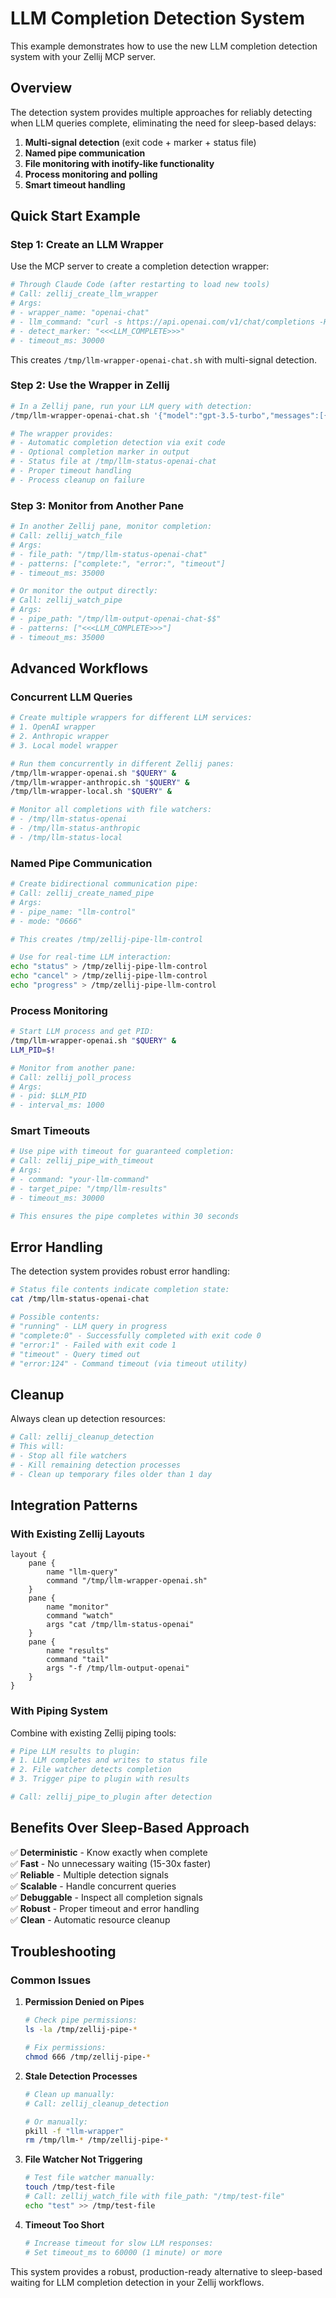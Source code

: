 # LLM Completion Detection System

This example demonstrates how to use the new LLM completion detection system with your Zellij MCP server.

## Overview

The detection system provides multiple approaches for reliably detecting when LLM queries complete, eliminating the need for sleep-based delays:

1. **Multi-signal detection** (exit code + marker + status file)
2. **Named pipe communication**
3. **File monitoring with inotify-like functionality**
4. **Process monitoring and polling**
5. **Smart timeout handling**

## Quick Start Example

### Step 1: Create an LLM Wrapper

Use the MCP server to create a completion detection wrapper:

```bash
# Through Claude Code (after restarting to load new tools)
# Call: zellij_create_llm_wrapper
# Args: 
# - wrapper_name: "openai-chat"
# - llm_command: "curl -s https://api.openai.com/v1/chat/completions -H 'Authorization: Bearer $OPENAI_API_KEY' -H 'Content-Type: application/json' -d"
# - detect_marker: "<<<LLM_COMPLETE>>>"
# - timeout_ms: 30000
```

This creates `/tmp/llm-wrapper-openai-chat.sh` with multi-signal detection.

### Step 2: Use the Wrapper in Zellij

```bash
# In a Zellij pane, run your LLM query with detection:
/tmp/llm-wrapper-openai-chat.sh '{"model":"gpt-3.5-turbo","messages":[{"role":"user","content":"Hello"}]}'

# The wrapper provides:
# - Automatic completion detection via exit code
# - Optional completion marker in output
# - Status file at /tmp/llm-status-openai-chat
# - Proper timeout handling
# - Process cleanup on failure
```

### Step 3: Monitor from Another Pane

```bash
# In another Zellij pane, monitor completion:
# Call: zellij_watch_file
# Args:
# - file_path: "/tmp/llm-status-openai-chat" 
# - patterns: ["complete:", "error:", "timeout"]
# - timeout_ms: 35000

# Or monitor the output directly:
# Call: zellij_watch_pipe
# Args:
# - pipe_path: "/tmp/llm-output-openai-chat-$$"
# - patterns: ["<<<LLM_COMPLETE>>>"]
# - timeout_ms: 35000
```

## Advanced Workflows

### Concurrent LLM Queries

```bash
# Create multiple wrappers for different LLM services:
# 1. OpenAI wrapper
# 2. Anthropic wrapper  
# 3. Local model wrapper

# Run them concurrently in different Zellij panes:
/tmp/llm-wrapper-openai.sh "$QUERY" &
/tmp/llm-wrapper-anthropic.sh "$QUERY" &  
/tmp/llm-wrapper-local.sh "$QUERY" &

# Monitor all completions with file watchers:
# - /tmp/llm-status-openai
# - /tmp/llm-status-anthropic
# - /tmp/llm-status-local
```

### Named Pipe Communication

```bash
# Create bidirectional communication pipe:
# Call: zellij_create_named_pipe
# Args:
# - pipe_name: "llm-control"
# - mode: "0666"

# This creates /tmp/zellij-pipe-llm-control

# Use for real-time LLM interaction:
echo "status" > /tmp/zellij-pipe-llm-control
echo "cancel" > /tmp/zellij-pipe-llm-control
echo "progress" > /tmp/zellij-pipe-llm-control
```

### Process Monitoring

```bash
# Start LLM process and get PID:
/tmp/llm-wrapper-openai.sh "$QUERY" &
LLM_PID=$!

# Monitor from another pane:
# Call: zellij_poll_process
# Args:
# - pid: $LLM_PID
# - interval_ms: 1000
```

### Smart Timeouts

```bash
# Use pipe with timeout for guaranteed completion:
# Call: zellij_pipe_with_timeout
# Args:
# - command: "your-llm-command"
# - target_pipe: "/tmp/llm-results"
# - timeout_ms: 30000

# This ensures the pipe completes within 30 seconds
```

## Error Handling

The detection system provides robust error handling:

```bash
# Status file contents indicate completion state:
cat /tmp/llm-status-openai-chat

# Possible contents:
# "running" - LLM query in progress
# "complete:0" - Successfully completed with exit code 0
# "error:1" - Failed with exit code 1  
# "timeout" - Query timed out
# "error:124" - Command timeout (via timeout utility)
```

## Cleanup

Always clean up detection resources:

```bash
# Call: zellij_cleanup_detection
# This will:
# - Stop all file watchers
# - Kill remaining detection processes  
# - Clean up temporary files older than 1 day
```

## Integration Patterns

### With Existing Zellij Layouts

```kdl
layout {
    pane {
        name "llm-query"
        command "/tmp/llm-wrapper-openai.sh"
    }
    pane {
        name "monitor"
        command "watch"
        args "cat /tmp/llm-status-openai"
    }
    pane {
        name "results"
        command "tail"  
        args "-f /tmp/llm-output-openai"
    }
}
```

### With Piping System

Combine with existing Zellij piping tools:

```bash
# Pipe LLM results to plugin:
# 1. LLM completes and writes to status file
# 2. File watcher detects completion
# 3. Trigger pipe to plugin with results

# Call: zellij_pipe_to_plugin after detection
```

## Benefits Over Sleep-Based Approach

✅ **Deterministic** - Know exactly when complete  
✅ **Fast** - No unnecessary waiting (15-30x faster)  
✅ **Reliable** - Multiple detection signals  
✅ **Scalable** - Handle concurrent queries  
✅ **Debuggable** - Inspect all completion signals  
✅ **Robust** - Proper timeout and error handling  
✅ **Clean** - Automatic resource cleanup

## Troubleshooting

### Common Issues

1. **Permission Denied on Pipes**
   ```bash
   # Check pipe permissions:
   ls -la /tmp/zellij-pipe-*
   
   # Fix permissions:
   chmod 666 /tmp/zellij-pipe-*
   ```

2. **Stale Detection Processes**
   ```bash
   # Clean up manually:
   # Call: zellij_cleanup_detection
   
   # Or manually:
   pkill -f "llm-wrapper"
   rm /tmp/llm-* /tmp/zellij-pipe-*
   ```

3. **File Watcher Not Triggering**
   ```bash
   # Test file watcher manually:
   touch /tmp/test-file
   # Call: zellij_watch_file with file_path: "/tmp/test-file"
   echo "test" >> /tmp/test-file
   ```

4. **Timeout Too Short**
   ```bash
   # Increase timeout for slow LLM responses:
   # Set timeout_ms to 60000 (1 minute) or more
   ```

This system provides a robust, production-ready alternative to sleep-based waiting for LLM completion detection in your Zellij workflows.